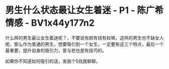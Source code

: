 # 男生什么状态最让女生着迷 - P1 - 陈广希情感 - BV1x44y177n2

什么样的男生最让女生着迷呢？，不要说有颜有钱有权嘛，这样的男生也不缺女人呢，那么作为普通的男生，想要吸引到一个女生，一定要有这三个特点，最后一个最重要，提升自身的吸引力，爱与悲也是有技巧的。

如果你不知道如何吸引的话，发我个5找我聊聊。